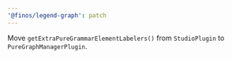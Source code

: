 ```yaml
---
'@finos/legend-graph': patch
---
```


Move `getExtraPureGrammarElementLabelers()` from `StudioPlugin` to `PureGraphManagerPlugin`.
